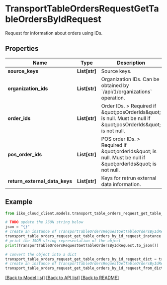# TransportTableOrdersRequestGetTableOrdersByIdRequest

Request for information about orders using IDs.

## Properties

Name | Type | Description | Notes
------------ | ------------- | ------------- | -------------
**source_keys** | **List[str]** | Source keys. | [optional] 
**organization_ids** | **List[str]** | Organization IDs.                Can be obtained by &#x60;/api/1/organizations&#x60; operation. | 
**order_ids** | **List[str]** | Order IDs.                &gt; Required if \&quot;posOrderIds\&quot; is null. Must be null if \&quot;posOrderIds\&quot; is not null. | [optional] 
**pos_order_ids** | **List[str]** | POS order IDs.                &gt; Required if \&quot;orderIds\&quot; is null. Must be null if \&quot;orderIds\&quot; is not null. | [optional] 
**return_external_data_keys** | **List[str]** | Keys for retrun external data information. | [optional] 

## Example

```python
from iiko_cloud_client.models.transport_table_orders_request_get_table_orders_by_id_request import TransportTableOrdersRequestGetTableOrdersByIdRequest

# TODO update the JSON string below
json = "{}"
# create an instance of TransportTableOrdersRequestGetTableOrdersByIdRequest from a JSON string
transport_table_orders_request_get_table_orders_by_id_request_instance = TransportTableOrdersRequestGetTableOrdersByIdRequest.from_json(json)
# print the JSON string representation of the object
print(TransportTableOrdersRequestGetTableOrdersByIdRequest.to_json())

# convert the object into a dict
transport_table_orders_request_get_table_orders_by_id_request_dict = transport_table_orders_request_get_table_orders_by_id_request_instance.to_dict()
# create an instance of TransportTableOrdersRequestGetTableOrdersByIdRequest from a dict
transport_table_orders_request_get_table_orders_by_id_request_from_dict = TransportTableOrdersRequestGetTableOrdersByIdRequest.from_dict(transport_table_orders_request_get_table_orders_by_id_request_dict)
```
[[Back to Model list]](../README.md#documentation-for-models) [[Back to API list]](../README.md#documentation-for-api-endpoints) [[Back to README]](../README.md)


